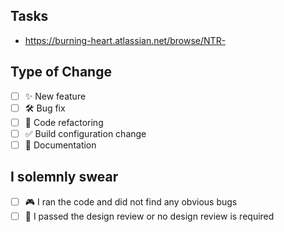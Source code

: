 
## Tasks

- https://burning-heart.atlassian.net/browse/NTR-

## Type of Change

- [ ] ✨ New feature
- [ ] 🛠️ Bug fix
- [ ] 🧹 Code refactoring
- [ ] ✅ Build configuration change
- [ ] 📝 Documentation

## I solemnly swear

- [ ] 🎮 I ran the code and did not find any obvious bugs
- [ ] 🎨 I passed the design review or no design review is required